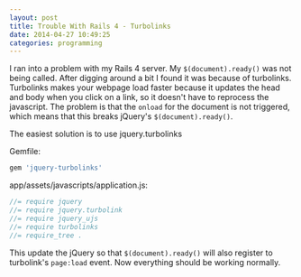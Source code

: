 ```yaml
---
layout: post
title: Trouble With Rails 4 - Turbolinks
date: 2014-04-27 10:49:25
categories: programming
---
```


I ran into a problem with my Rails 4 server.  My `$(document).ready()` was not
being called.  After digging around a bit I found it was because of turbolinks.
Turbolinks makes your webpage load faster because it updates the head and
body when you click on a link, so it doesn't have to reprocess the javascript.
The problem is that the `onload` for the document is not triggered, which means
that this breaks jQuery's `$(document).ready()`.

The easiest solution is to use jquery.turbolinks

Gemfile:

```ruby
gem 'jquery-turbolinks'
```

app/assets/javascripts/application.js:

```javascript
//= require jquery
//= require jquery.turbolink
//= require jquery_ujs
//= require turbolinks
//= require_tree .
```

This update the jQuery so that `$(document).ready()` will also register to
turbolink's `page:load` event.  Now everything should be working normally.
